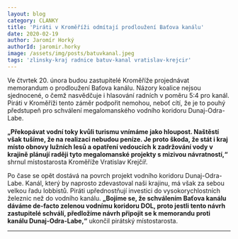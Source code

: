 ```yaml
---
layout: blog
category: CLANKY
title: 'Piráti v Kroměříži odmítají prodloužení Baťova kanálu'
date: 2020-02-19
author: Jaromír Horký
authorId: jaromir.horky
image: /assets/img/posts/batuvkanal.jpeg
tags: 'zlinsky-kraj radnice batuv-kanal vratislav-krejcir'
---
```


Ve čtvrtek 20. února budou zastupitelé Kroměříže projednávat memorandum o prodloužení Baťova kanálu. Názory koalice nejsou sjednocené, o čemž nasvědčuje i hlasování radních v poměru 5:4 pro kanál. Piráti v Kroměříži tento záměr podpořit nemohou, neboť cítí, že je to pouhý předstupeň pro schválení megalomanského vodního koridoru Dunaj-Odra-Labe. 

**„Překopávat vodní toky kvůli turismu vnímáme jako hloupost. Naštěstí však tušíme, že na realizaci nebudou peníze. Je proto škoda, že stát i kraj místo obnovy lužních lesů a opatření vedoucích k zadržování vody v krajině plánují raději tyto megalomanské projekty s mizivou návratností,“** shrnul místostarosta Kroměříže Vratislav Krejčíř. 

Po čase se opět dostává na povrch projekt vodního koridoru Dunaj-Odra-Labe. Kanál, který by naprosto zdevastoval naši krajinu, má však za sebou velkou řadu lobbistů. Piráti upřednostňují investici do vysokorychlostních železnic než do vodního kanálu. **„Bojíme se, že schválením Baťova kanálu dáváme de-facto zelenou vodnímu koridoru DOL, proto jestli tento návrh zastupitelé schválí, předložíme návrh připojit se k memorandu proti kanálu Dunaj-Odra-Labe,“** ukončil pirátský místostarosta.

---
